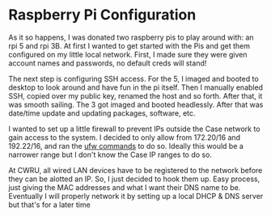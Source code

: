 # Raspberry Pi Configuration

As it so happens, I was donated two raspberry pis to play around with: an rpi 5 and rpi 3B. At first I wanted to get started with the Pis and get them configured on my little local network. First, I made sure they were given account names and passwords, no default creds will stand!

The next step is configuring SSH access. For the 5, I imaged and booted to desktop to look around and have fun in the pi itself. Then I manually enabled SSH, copied over my public key, renamed the host and so forth. After that, it was smooth sailing. The 3 got imaged and booted headlessly. After that was date/time update and updating packages, software, etc.

I wanted to set up a little firewall to prevent IPs outside the Case network to gain access to the system. I decided to only allow from 172.20/16 and 192.22/16, and ran the [ufw commands](./ufw.png) to do so. Ideally this would be a narrower range but I don't know the Case IP ranges to do so. 

At CWRU, all wired LAN devices have to be registered to the network before they can be alotted an IP. So, I just decided to hook them up. Easy process, just giving the MAC addresses and what I want their DNS name to be. Eventually I will properly network it by setting up a local DHCP & DNS server but that's for a later time
